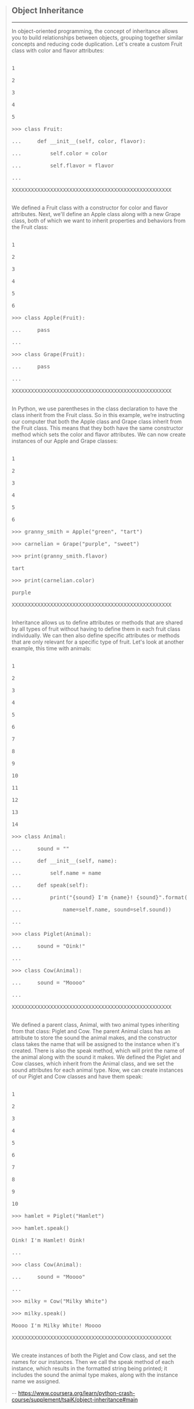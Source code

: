 > ## Object Inheritance
> 
> * * *
> 
> In object-oriented programming, the concept of inheritance allows you to build relationships between objects, grouping together similar concepts and reducing code duplication. Let's create a custom Fruit class with color and flavor attributes:
> 
> <pre contenteditable="false" data-language="python" tabindex="0" style="opacity: 1;">
> 
> 1
> 
> 2
> 
> 3
> 
> 4
> 
> 5
> 
> >>> class Fruit:
> 
> ...     def __init__(self, color, flavor):
> 
> ...         self.color = color
> 
> ...         self.flavor = flavor
> 
> ...
> 
> XXXXXXXXXXXXXXXXXXXXXXXXXXXXXXXXXXXXXXXXXXXXXXXXXX
> 
> </pre>
> 
> We defined a Fruit class with a constructor for color and flavor attributes. Next, we'll define an Apple class along with a new Grape class, both of which we want to inherit properties and behaviors from the Fruit class:
> 
> <pre contenteditable="false" data-language="python" tabindex="0" style="opacity: 1;">
> 
> 1
> 
> 2
> 
> 3
> 
> 4
> 
> 5
> 
> 6
> 
> >>> class Apple(Fruit):
> 
> ...     pass
> 
> ... 
> 
> >>> class Grape(Fruit):
> 
> ...     pass
> 
> ... 
> 
> XXXXXXXXXXXXXXXXXXXXXXXXXXXXXXXXXXXXXXXXXXXXXXXXXX
> 
> </pre>
> 
> In Python, we use parentheses in the class declaration to have the class inherit from the Fruit class. So in this example, we’re instructing our computer that both the Apple class and Grape class inherit from the Fruit class. This means that they both have the same constructor method which sets the color and flavor attributes. We can now create instances of our Apple and Grape classes:
> 
> <pre contenteditable="false" data-language="python" tabindex="0" style="opacity: 1;">
> 
> 1
> 
> 2
> 
> 3
> 
> 4
> 
> 5
> 
> 6
> 
> >>> granny_smith = Apple("green", "tart")
> 
> >>> carnelian = Grape("purple", "sweet")
> 
> >>> print(granny_smith.flavor)
> 
> tart
> 
> >>> print(carnelian.color)
> 
> purple
> 
> XXXXXXXXXXXXXXXXXXXXXXXXXXXXXXXXXXXXXXXXXXXXXXXXXX
> 
> </pre>
> 
> Inheritance allows us to define attributes or methods that are shared by all types of fruit without having to define them in each fruit class individually. We can then also define specific attributes or methods that are only relevant for a specific type of fruit. Let's look at another example, this time with animals:
> 
> <pre contenteditable="false" data-language="python" tabindex="0" style="opacity: 1;">
> 
> 1
> 
> 2
> 
> 3
> 
> 4
> 
> 5
> 
> 6
> 
> 7
> 
> 8
> 
> 9
> 
> 10
> 
> 11
> 
> 12
> 
> 13
> 
> 14
> 
> >>> class Animal:
> 
> ...     sound = ""
> 
> ...     def __init__(self, name):
> 
> ...         self.name = name
> 
> ...     def speak(self):
> 
> ...         print("{sound} I'm {name}! {sound}".format(
> 
> ...             name=self.name, sound=self.sound))
> 
> ... 
> 
> >>> class Piglet(Animal):
> 
> ...     sound = "Oink!"
> 
> ... 
> 
> >>> class Cow(Animal):
> 
> ...     sound = "Moooo"
> 
> ...
> 
> XXXXXXXXXXXXXXXXXXXXXXXXXXXXXXXXXXXXXXXXXXXXXXXXXX
> 
> </pre>
> 
> We defined a parent class, Animal, with two animal types inheriting from that class: Piglet and Cow. The parent Animal class has an attribute to store the sound the animal makes, and the constructor class takes the name that will be assigned to the instance when it's created. There is also the speak method, which will print the name of the animal along with the sound it makes. We defined the Piglet and Cow classes, which inherit from the Animal class, and we set the sound attributes for each animal type. Now, we can create instances of our Piglet and Cow classes and have them speak:
> 
> <pre contenteditable="false" data-language="python" tabindex="0" style="opacity: 1;">
> 
> 1
> 
> 2
> 
> 3
> 
> 4
> 
> 5
> 
> 6
> 
> 7
> 
> 8
> 
> 9
> 
> 10
> 
> >>> hamlet = Piglet("Hamlet")
> 
> >>> hamlet.speak()
> 
> Oink! I'm Hamlet! Oink!
> 
> ... 
> 
> >>> class Cow(Animal):
> 
> ...     sound = "Moooo"
> 
> ... 
> 
> >>> milky = Cow("Milky White")
> 
> >>> milky.speak()
> 
> Moooo I'm Milky White! Moooo
> 
> XXXXXXXXXXXXXXXXXXXXXXXXXXXXXXXXXXXXXXXXXXXXXXXXXX
> 
> </pre>
> 
> We create instances of both the Piglet and Cow class, and set the names for our instances. Then we call the speak method of each instance, which results in the formatted string being printed; it includes the sound the animal type makes, along with the instance name we assigned.
>
> -- https://www.coursera.org/learn/python-crash-course/supplement/tsaiK/object-inheritance#main
